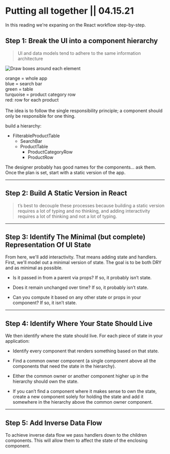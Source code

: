 # Putting all together || 04.15.21

In this reading we're expaning on the React workflow step-by-step.

## Step 1: Break the UI into a component hierarchy

>UI and data models tend to adhere to the same information architecture

![Draw boxes around each element](https://reactjs.org/static/eb8bda25806a89ebdc838813bdfa3601/6b2ea/thinking-in-react-components.png)

orange = whole app\
blue = search bar\
green = table\
turquoise = product category row\
red: row for each product\
\
The idea is to follow the single responsibility principle; a component should only be responsible for one thing.

build a hierarchy:

* FilterableProductTable
  * SearchBar
  * ProductTable
    * ProductCategoryRow
    * ProductRow

The designer probably has good names for the components... ask them. Once the plan is set, start with a static version of the app.

----

## Step 2: Build A Static Version in React

>t’s best to decouple these processes because building a static version requires a lot of typing and no thinking, and adding interactivity requires a lot of thinking and not a lot of typing.

----

## Step 3: Identify The Minimal (but complete) Representation Of UI State

From here, we'll add interactivity. That means adding state and handlers. First, we'll model out a minimal version of state. The goal is to be both DRY and as minimal as possible.

* Is it passed in from a parent via props? If so, it probably isn’t state.

* Does it remain unchanged over time? If so, it probably isn’t state.

* Can you compute it based on any other state or props in your component? If so, it isn’t state.

----

## Step 4: Identify Where Your State Should Live

We then identify where the state should live. For each piece of state in your application:

* Identify every component that renders something based on that state.

* Find a common owner component (a single component above all the components that need the state in the hierarchy).

* Either the common owner or another component higher up in the hierarchy should own the state.

* If you can’t find a component where it makes sense to own the state, create a new component solely for holding the state and add it somewhere in the hierarchy above the common owner component.

----

## Step 5: Add Inverse Data Flow

To achieve inverse data flow we pass handlers down to the children components. This will allow them to affect the state of the enclosing component.

<!--  -->
